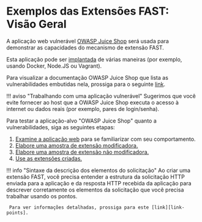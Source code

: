 [link-points]:               ../points/intro.md
[link-mod-extension]:        mod-extension.md
[link-non-mod-extension]:    non-mod-extension.md
[link-app-examination]:      app-examination.md
[link-juice-shop]:           https://www.owasp.org/index.php/OWASP_Juice_Shop_Project
[link-juice-shop-deploy]:    https://github.com/bkimminich/juice-shop#setup
[link-juice-shop-docs]:      https://pwning.owasp-juice.shop/companion-guide/latest/
[link-using-extension]:      ../using-extension.md


# Exemplos das Extensões FAST: Visão Geral

A aplicação web vulnerável [OWASP Juice Shop][link-juice-shop] será usada para demonstrar as capacidades do mecanismo de extensão FAST.

Esta aplicação pode ser [implantada][link-juice-shop-deploy] de várias maneiras (por exemplo, usando Docker, Node.JS ou Vagrant).

Para visualizar a documentação OWASP Juice Shop que lista as vulnerabilidades embutidas nela, prossiga para o seguinte [link][link-juice-shop-docs].

!!! aviso "Trabalhando com uma aplicação vulnerável"
    Sugerimos que você evite fornecer ao host que a OWASP Juice Shop executa o acesso à internet ou dados reais (por exemplo, pares de login/senha).

Para testar a aplicação-alvo "OWASP Juice Shop" quanto a vulnerabilidades, siga as seguintes etapas:

1.  [Examine a aplicação web][link-app-examination] para se familiarizar com seu comportamento.
2.  [Elabore uma amostra de extensão modificadora.][link-mod-extension]
3.  [Elabore uma amostra de extensão não modificadora.][link-non-mod-extension]
4.  [Use as extensões criadas.][link-using-extension]

!!! info "Sintaxe da descrição dos elementos do solicitação"
     Ao criar uma extensão FAST, você precisa entender a estrutura da solicitação HTTP enviada para a aplicação e da resposta HTTP recebida da aplicação para descrever corretamente os elementos da solicitação que você precisa trabalhar usando os pontos.
     
     Para ver informações detalhadas, prossiga para este [link][link-points].
